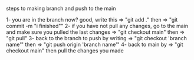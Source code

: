 steps to making branch and push to the main

1- you are in the branch now? good, write this => "git add ." then => "git commit -m "i finished""
2- if you have not pull any changes, go to the main and make sure you pulled the last changes => "git checkout main" then => "git pull"
3- back to the branch to push by writing => "git checkout 'branch name'" then => "git push origin 'branch name'"
4- back to main by => "git checkout main" then pull the changes you made
